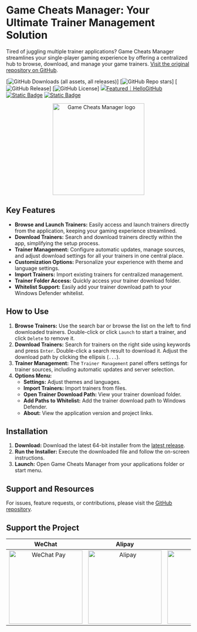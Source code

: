 # Game Cheats Manager: Your Ultimate Trainer Management Solution

Tired of juggling multiple trainer applications? Game Cheats Manager streamlines your single-player gaming experience by offering a centralized hub to browse, download, and manage your game trainers.  [Visit the original repository on GitHub](https://github.com/dyang886/Game-Cheats-Manager).

[![GitHub Downloads (all assets, all releases)](https://img.shields.io/github/downloads/dyang886/Game-Cheats-Manager/total)] [![GitHub Repo stars](https://img.shields.io/github/stars/dyang886/Game-Cheats-Manager?style=flat&color=ffc000)] [![GitHub Release](https://img.shields.io/github/v/release/dyang886/Game-Cheats-Manager?link=https%3A%2F%2Fgithub.com%2Fdyang886%2FGame-Cheats-Manager%2Freleases%2Flatest)] [![GitHub License](https://img.shields.io/github/license/dyang886/Game-Cheats-Manager)] <a href="https://hellogithub.com/repository/3ca6e8e23401477282ba72d2d8932311" target="_blank"><img src="https://abroad.hellogithub.com/v1/widgets/recommend.svg?rid=3ca6e8e23401477282ba72d2d8932311&claim_uid=UrZOap0AkvuRw7D&theme=small" alt="Featured｜HelloGitHub" /></a> <a href="https://discord.gg/d627qVyHEF" target="_blank"><img alt="Static Badge" src="https://img.shields.io/badge/Join_Discord-f0f0f0?logo=discord"></a> <a href="https://pd.qq.com/s/h06qbdey6" target="_blank"><img alt="Static Badge" src="https://img.shields.io/badge/Join_QQ-f0f0f0?logo=qq"></a>

<div align="center">
    <img src="src/assets/logo.png" alt="Game Cheats Manager logo" width="250" />
</div>

## Key Features

*   **Browse and Launch Trainers:** Easily access and launch trainers directly from the application, keeping your gaming experience streamlined.
*   **Download Trainers:** Search and download trainers directly within the app, simplifying the setup process.
*   **Trainer Management:** Configure automatic updates, manage sources, and adjust download settings for all your trainers in one central place.
*   **Customization Options:** Personalize your experience with theme and language settings.
*   **Import Trainers:** Import existing trainers for centralized management.
*   **Trainer Folder Access:** Quickly access your trainer download folder.
*   **Whitelist Support:**  Easily add your trainer download path to your Windows Defender whitelist.

## How to Use

1.  **Browse Trainers:** Use the search bar or browse the list on the left to find downloaded trainers. Double-click or click `Launch` to start a trainer, and click `Delete` to remove it.
2.  **Download Trainers:** Search for trainers on the right side using keywords and press `Enter`. Double-click a search result to download it. Adjust the download path by clicking the ellipsis (`...`).
3.  **Trainer Management:** The `Trainer Management` panel offers settings for trainer sources, including automatic updates and server selection.
4.  **Options Menu:**
    *   **Settings:** Adjust themes and languages.
    *   **Import Trainers:** Import trainers from files.
    *   **Open Trainer Download Path:** View your trainer download folder.
    *   **Add Paths to Whitelist:** Add the trainer download path to Windows Defender.
    *   **About:** View the application version and project links.

## Installation

1.  **Download:**  Download the latest 64-bit installer from the [latest release](https://github.com/dyang886/Game-Cheats-Manager/releases).
2.  **Run the Installer:** Execute the downloaded file and follow the on-screen instructions.
3.  **Launch:** Open Game Cheats Manager from your applications folder or start menu.

## Support and Resources

For issues, feature requests, or contributions, please visit the [GitHub repository](https://github.com/dyang886/Game-Cheats-Manager).

## Support the Project

|                            WeChat                            |                          Alipay                          |                          QQ                          |
| :----------------------------------------------------------: | :------------------------------------------------------: | :--------------------------------------------------: |
| <img src="src/assets/wechat.png" alt="WeChat Pay" width="200" /> | <img src="src/assets/alipay.png" alt="Alipay" width="200" /> | <img src="src/assets/qq.png" alt="QQ Pay" width="200" /> |